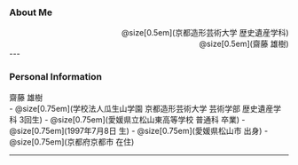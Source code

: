 ### About Me

<div style="text-align: right">
  @size[0.5em](京都造形芸術大学 歴史遺産学科)<br>
  @size[0.5em](齋藤 雄樹)
</div>
---

### Personal Information

<div style="text-align: left">
  齋藤 雄樹
</div>
- @size[0.75em](学校法人瓜生山学園 京都造形芸術大学 芸術学部 歴史遺産学科 3回生)  
- @size[0.75em](愛媛県立松山東高等学校 普通科 卒業)  
- @size[0.75em](1997年7月8日 生)  
- @size[0.75em](愛媛県松山市 出身)  
- @size[0.75em](京都府京都市 在住)  

---

